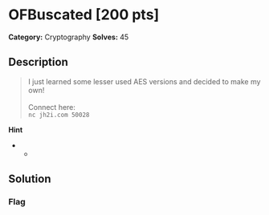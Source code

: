 # OFBuscated [200 pts]

**Category:** Cryptography
**Solves:** 45

## Description
>I just learned some lesser used AES versions and decided to make my own! <br><br>Connect here:<br><code>nc jh2i.com 50028</code>

**Hint**
* -

## Solution

### Flag

